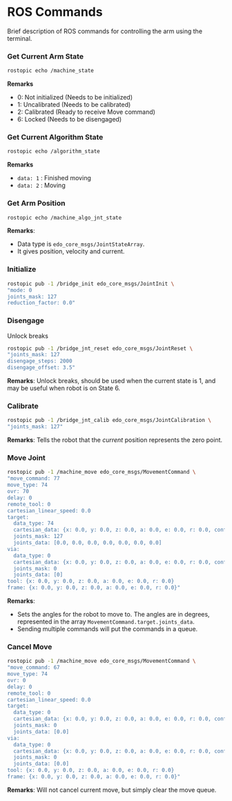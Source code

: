 # ROS Commands

Brief description of ROS commands for controlling the arm using the terminal. 

### Get Current Arm State

```bash
rostopic echo /machine_state
```

**Remarks**
- 0: Not initialized (Needs to be initialized)
- 1: Uncalibrated (Needs to be calibrated)
- 2: Calibrated (Ready to receive Move command)
- 6: Locked (Needs to be disengaged)

### Get Current Algorithm State

```bash
rostopic echo /algorithm_state
```

**Remarks**
- `data: 1` : Finished moving
- `data: 2` : Moving

### Get Arm Position

```bash
rostopic echo /machine_algo_jnt_state
```

**Remarks**: 
- Data type is `edo_core_msgs/JointStateArray`. 
- It gives position, velocity and current. 

### Initialize

```bash
rostopic pub -1 /bridge_init edo_core_msgs/JointInit \
"mode: 0
joints_mask: 127
reduction_factor: 0.0"
```


### Disengage

Unlock breaks

```bash
rostopic pub -1 /bridge_jnt_reset edo_core_msgs/JointReset \
"joints_mask: 127
disengage_steps: 2000
disengage_offset: 3.5"
```

**Remarks**: Unlock breaks, should be used when the current state is 1, and may be useful when robot is on State 6. 


### Calibrate

```bash
rostopic pub -1 /bridge_jnt_calib edo_core_msgs/JointCalibration \
"joints_mask: 127"
```

**Remarks**: Tells the robot that the *current* position represents the zero point. 


### Move Joint

```bash
rostopic pub -1 /machine_move edo_core_msgs/MovementCommand \
"move_command: 77
move_type: 74
ovr: 70
delay: 0
remote_tool: 0
cartesian_linear_speed: 0.0
target:
  data_type: 74
  cartesian_data: {x: 0.0, y: 0.0, z: 0.0, a: 0.0, e: 0.0, r: 0.0, config_flags: ''}
  joints_mask: 127
  joints_data: [0.0, 0.0, 0.0, 0.0, 0.0, 0.0, 0.0]
via:
  data_type: 0
  cartesian_data: {x: 0.0, y: 0.0, z: 0.0, a: 0.0, e: 0.0, r: 0.0, config_flags: ''}
  joints_mask: 0
  joints_data: [0]
tool: {x: 0.0, y: 0.0, z: 0.0, a: 0.0, e: 0.0, r: 0.0}
frame: {x: 0.0, y: 0.0, z: 0.0, a: 0.0, e: 0.0, r: 0.0}"
```

**Remarks**: 
- Sets the angles for the robot to move to. The angles are in degrees, represented in the array `MovementCommand.target.joints_data`. 
- Sending multiple commands will put the commands in a queue. 


### Cancel Move

```bash
rostopic pub -1 /machine_move edo_core_msgs/MovementCommand \
"move_command: 67
move_type: 74
ovr: 0
delay: 0
remote_tool: 0
cartesian_linear_speed: 0.0
target:
  data_type: 0
  cartesian_data: {x: 0.0, y: 0.0, z: 0.0, a: 0.0, e: 0.0, r: 0.0, config_flags: ''}
  joints_mask: 0
  joints_data: [0.0]
via:
  data_type: 0
  cartesian_data: {x: 0.0, y: 0.0, z: 0.0, a: 0.0, e: 0.0, r: 0.0, config_flags: ''}
  joints_mask: 0
  joints_data: [0.0]
tool: {x: 0.0, y: 0.0, z: 0.0, a: 0.0, e: 0.0, r: 0.0}
frame: {x: 0.0, y: 0.0, z: 0.0, a: 0.0, e: 0.0, r: 0.0}"
```

**Remarks**: Will not cancel current move, but simply clear the move queue. 